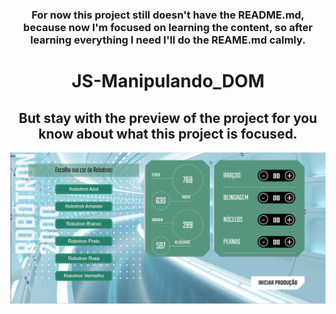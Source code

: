 <h3 align="center">For now this project still doesn't have the README.md, because now I'm focused on learning the content, so after learning everything I need I'll do the REAME.md calmly.</h3>

<h1 align="center">JS-Manipulando_DOM</h1>

<h2 align="center">But stay with the preview of the project for you know about what this project is focused.</h2>

<img src="img/Animação-JS-Manipulando-Dom.gif" alt="Stil not maked">

